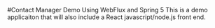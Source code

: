 #Contact Manager Demo Using WebFlux and Spring 5
This is a demo applicaiton that will also include a React javascript/node.js front end.


